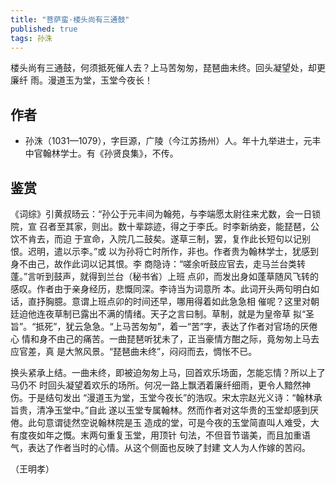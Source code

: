 ```yaml
---
title: "菩萨蛮·楼头尚有三通鼓"
published: true
tags: 孙洙
---
```


楼头尚有三通鼓，何须抵死催人去？上马苦匆匆，琵琶曲未终。回头凝望处，却更廉纤
雨。漫道玉为堂，玉堂今夜长！

## 作者

* 孙洙（1031—1079），字巨源，广陵（今江苏扬州）人。年十九举进士，元丰中官翰林学士。有《孙贤良集》，不传。

## 鉴赏

《词综》引黄叔旸云：“孙公于元丰间为翰苑，与李端愿太尉往来尤数，会一日锁院，宣
召者至其家，则出。数十辈踪迹，得之于李氏。时李新纳妾，能琵琶，公饮不肯去，而迫
于宣命，入院几二鼓矣。遂草三制，罢，复作此长短句以记别恨。迟明，遣以示李。”或
以为孙将亡时所作，非也。作者贵为翰林学士，犹感到身不由己，故作此词以记其恨。李
商隐诗：“嗟余听鼓应官去，走马兰台类转蓬。”言听到鼓声，就得到兰台（秘书省）上班
点卯，而发出身如蓬草随风飞转的感叹。作者由于亲身经历，悲慨同深。李诗当为词意所
本。此词开头两句明白如话，直抒胸臆。意谓上班点卯的时间还早，哪用得着如此急急相
催呢？这里对朝廷迫他连夜草制已露出不满的情绪。天子之言曰制。草制，就是为皇帝草
拟“圣旨”。“抵死”，犹云急急。“上马苦匆匆”，着一“苦”字，表达了作者对官场的厌倦心
情和身不由己的痛苦。一曲琵琶听犹未了，正当豪情方酣之际，竟匆匆上马去应官差，真
是大煞风景。“琵琶曲未终”，闷闷而去，惆怅不已。

换头紧承上结。一曲未终，即被迫匆匆上马，回首欢乐场面，怎能忘情？所以上了马仍不
时回头凝望着欢乐的场所。何况一路上飘洒着廉纤细雨，更令人黯然神伤。于是结句发出
“漫道玉为堂，玉堂今夜长”的浩叹。宋太宗赵光义诗：“翰林承旨贵，清净玉堂中。”自此
遂以玉堂专属翰林。然而作者对这华贵的玉堂却感到厌倦。此句意谓徒然空说翰林院是玉
造成的堂，可是今夜的玉堂简直叫人难受，大有度夜如年之慨。末两句重复玉堂，用顶针
句法，不但音节谐美，而且加重语气，表达了作者当时的心情。从这个侧面也反映了封建
文人为人作嫁的苦闷。

（王明孝）